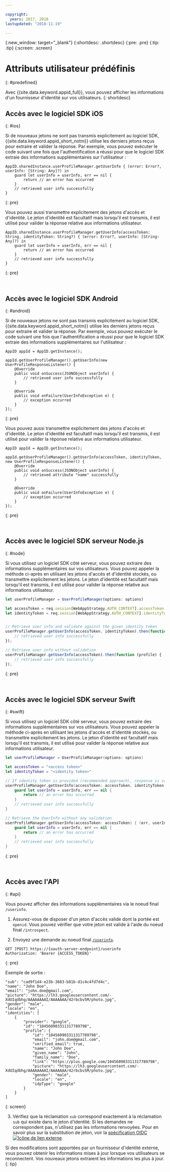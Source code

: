 ```yaml
---

copyright:
  years: 2017, 2018
lastupdated: "2018-11-19"

---
```


{:new_window: target="_blank"}
{:shortdesc: .shortdesc}
{:pre: .pre}
{:tip: .tip}
{:screen: .screen}

# Attributs utilisateur prédéfinis
{: #predefined}

Avec {{site.data.keyword.appid_full}}, vous pouvez afficher les informations d'un fournisseur d'identité sur vos utilisateurs.
{: shortdesc}


## Accès avec le logiciel SDK iOS
{: #ios}

Si de nouveaux jetons ne sont pas transmis explicitement au logiciel SDK, {{site.data.keyword.appid_short_notm}} utilise les derniers jetons reçus pour extraire et valider la réponse. Par exemple, vous pouvez exécuter le code suivant une fois que l'authentification a réussi pour que le logiciel SDK extraie des informations supplémentaires sur l'utilisateur :

```
AppID.sharedInstance.userProfileManager.getUserInfo { (error: Error?, userInfo: [String: Any]?) in
	guard let userInfo = userInfo, err == nil {
		return // an error has occurred
	}
	// retrieved user info successfully
}

```
{: pre}

Vous pouvez aussi transmettre explicitement des jetons d'accès et d'identité. Le jeton d'identité est facultatif mais lorsqu'il est transmis, il est utilisé pour valider la réponse relative aux informations utilisateur.

```
AppID.sharedInstance.userProfileManager.getUserInfo(accessToken: String, identityToken: String?) { (error: Error?, userInfo: [String: Any]?) in
	guard let userInfo = userInfo, err == nil {
		return // an error has occurred
	}
	// retrieved user info successfully
}
```
{: pre}

</br>

## Accès avec le logiciel SDK Android
{: #android}

Si de nouveaux jetons ne sont pas transmis explicitement au logiciel SDK, {{site.data.keyword.appid_short_notm}} utilise les derniers jetons reçus pour extraire et valider la réponse. Par exemple, vous pouvez exécuter le code suivant une fois que l'authentification a réussi pour que le logiciel SDK extraie des informations supplémentaires sur l'utilisateur :

```
AppID appId = AppID.getInstance();

appId.getUserProfileManager().getUserInfo(new UserProfileResponseListener() {
	@Override
	public void onSuccess(JSONObject userInfo) {
		// retrieved user info successfully
	}

	@Override
	public void onFailure(UserInfoException e) {
		// exception occurred
	}
});
```
{: pre}

Vous pouvez aussi transmettre explicitement des jetons d'accès et d'identité. Le jeton d'identité est facultatif mais lorsqu'il est transmis, il est utilisé pour valider la réponse relative aux informations utilisateur.

```
AppID appId = AppID.getInstance();

appId.getUserProfileManager().getUserInfo(accessToken, identityToken, new UserProfileResponseListener() {
	@Override
	public void onSuccess(JSONObject userInfo) {
		// retrieved attribute "name" successfully
	}

	@Override
	public void onFailure(UserInfoException e) {
		// exception occurred
	}
});
```
{: pre}

</br>

## Accès avec le logiciel SDK serveur Node.js
{: #node}


Si vous utilisez un logiciel SDK côté serveur, vous pouvez extraire des informations supplémentaires sur vos utilisateurs. Vous pouvez appeler la méthode ci-après en utilisant les jetons d'accès et d'identité stockés, ou transmettre explicitement les jetons. Le jeton d'identité est facultatif mais lorsqu'il est transmis, il est utilisé pour valider la réponse relative aux informations utilisateur.


```javascript
let userProfileManager = UserProfileManager(options: options)

let accessToken = req.session[WebAppStrategy.AUTH_CONTEXT].accessToken;
let identityToken = req.session[WebAppStrategy.AUTH_CONTEXT].identityToken;


// Retrieve user info and validate against the given identity token
userProfileManager.getUserInfo(accessToken, identityToken).then(function (profile) {
	// retrieved user info successfully
});

// Retrieve user info without validation
userProfileManager.getUserInfo(accessToken).then(function (profile) {
	// retrieved user info successfully
});
```
{: pre}

</br>

## Accès avec le logiciel SDK serveur Swift
{: #swift}

Si vous utilisez un logiciel SDK côté serveur, vous pouvez extraire des informations supplémentaires sur vos utilisateurs. Vous pouvez appeler la méthode ci-après en utilisant les jetons d'accès et d'identité stockés, ou transmettre explicitement les jetons. Le jeton d'identité est facultatif mais lorsqu'il est transmis, il est utilisé pour valider la réponse relative aux informations utilisateur.


```swift
let userProfileManager = UserProfileManager(options: options)

let accessToken = "<access token>"
let identityToken = "<identity token>"

// If identity token is provided (recommended approach), response is validated against the identity token
userProfileManager.getUserInfo(accessToken: accessToken, identityToken: identityToken) { (err, userInfo) in
	guard let userInfo = userInfo, err == nil {
		return // an error has occurred
	}
	// retrieved user info successfully
}

// Retrieve the UserInfo without any validation
userProfileManager.getUserInfo(accessToken: accessToken) { (err, userInfo) in
	guard let userInfo = userInfo, err == nil {
		return // an error has occurred
	}
	// retrieved user info successfully
}
```
{: pre}

</br>

## Accès avec l'API
{: #api}

Vous pouvez afficher des informations supplémentaires via le noeud final `/userinfo`.

1. Assurez-vous de disposer d'un jeton d'accès valide dont la portée est `openid`. Vous pouvez vérifier que votre jeton est valide à l'aide du noeud final `/introspect`.

2. Envoyez une demande au noeud final [`/userinfo`](https://appid-oauth.ng.bluemix.net/swagger-ui/#!/Authorization_Server_V3/userInfo).
  ```
  GET [POST] https://{oauth-server-endpoint}/userinfo
  Authorization: 'Bearer {ACCESS_TOKEN}'
  ```
  {: pre}

  Exemple de sortie :
  ```
  "sub": "cad9f1d4-e23b-3683-b81b-d1c4c4fd7d4c",
  "name": "John Doe",
  "email": "john.doe@gmail.com",
  "picture": "https://lh3.googleusercontent.com/-XdUIqdbhg/AAAAAAAAI/AAAAAAA/42rbcbv5M/photo.jpg",
  "gender": "male",
  "locale": "en",
  "identities": [
      {
          "provider": "google",
          "id": "104560903311317789798",
          "profile": {
              "id": "104560903311317789798",
              "email": "john.doe@gmail.com",
              "verified_email": true,
              "name": "John Doe",
              "given_name": "John",
              "family_name": "Doe",
              "link": "https://plus.google.com/104560903311317789798",
              "picture": "https://lh3.googleusercontent.com/-XdUIqdbhg/AAAAAAAAI/AAAAAAA/42rbcbv5M/photo.jpg",
              "gender": "male",
              "locale": "en",
              "idpType": "google"
          }
      }
  ]
  ```
  {: screen}

3. Vérifiez que la réclamation `sub` correspond exactement
à la
réclamation `sub` qui existe dans le jeton d'identité. Si les demandes ne correspondent pas, n'utilisez pas les informations renvoyées. Pour en savoir plus sur la substitution de jeton, voir la <a href="http://openid.net/specs/openid-connect-core-1_0.html#TokenSubstitution" target="__blank">spécification OIDC <img src="../../icons/launch-glyph.svg" alt="Icône de lien externe"></a>.

Si des modifications sont apportées par un fournisseur d'identité externe, vous pouvez obtenir les informations mises à jour lorsque vos utilisateurs se reconnectent. Vos nouveaux jetons extraient les informations les plus à jour.
{: tip}
